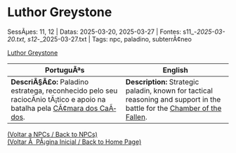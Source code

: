 ﻿
# Luthor Greystone

SessÃµes: 11, 12 | Datas: 2025-03-20, 2025-03-27 | Fontes: s11_-_2025-03-20.txt, s12_-_2025-03-27.txt | Tags: npc, paladino, subterrÃ¢neo

[Luthor Greystone](luthor_greystone.png)

| PortuguÃªs | English |
|-----------|---------|
| **DescriÃ§Ã£o:** Paladino estratega, reconhecido pelo seu raciocÃ­nio tÃ¡tico e apoio na batalha pela [CÃ¢mara dos CaÃ­dos](ruinas_do_forte_da_casa_vanthir.md). | **Description:** Strategic paladin, known for tactical reasoning and support in the battle for the [Chamber of the Fallen](ruinas_do_forte_da_casa_vanthir.md). |

[(Voltar a NPCs / Back to NPCs)](npcs_list.md)  
[(Voltar Ã  PÃ¡gina Inicial / Back to Home Page)](../../home.md)


























